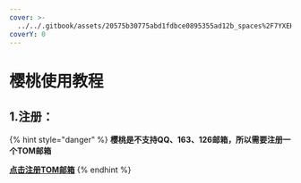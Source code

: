 ```yaml
---
cover: >-
  ../../.gitbook/assets/20575b30775abd1fdbce0895355ad12b_spaces%2F7YXEHggLzaiKwZjRSOD4%2Fuploads%2FDzn5QW2DpoTlJHd45kA8%2FQQ%E5%9B%BE%E7%89%8720220415152429_alt=media&token=59f0ac57-1304-45a7-8726-d62321156154.png
coverY: 0
---
```


# 樱桃使用教程

## 1.注册：

{% hint style="danger" %}
**樱桃是不支持QQ、163、126邮箱，所以需要注册一个TOM邮箱**

[**点击注册TOM邮箱**](https://mail.tom.com)
{% endhint %}
